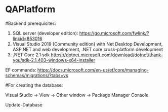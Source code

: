 # QAPlatform 

#Backend prerequisites:
1. SQL server (developer edition): https://go.microsoft.com/fwlink/?linkid=853016
2. Visual Studio 2019 (Community edition) with Net Desktop Development, ASP.NET and web development, .NET core cross-platform development
3. .NET Core 2.1 sdk https://dotnet.microsoft.com/download/dotnet/thank-you/sdk-2.1.403-windows-x64-installer

EF commands: https://docs.microsoft.com/en-us/ef/core/managing-schemas/migrations/?tabs=vs

#For creating the database: 

Visual Studio -> View -> Other window ->  Package Manager Console

Update-Database
